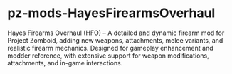 # pz-mods-HayesFirearmsOverhaul
Hayes Firearms Overhaul (HFO) – A detailed and dynamic firearm mod for Project Zomboid, adding new weapons, attachments, melee variants, and realistic firearm mechanics. Designed for gameplay enhancement and modder reference, with extensive support for weapon modifications, attachments, and in-game interactions.
